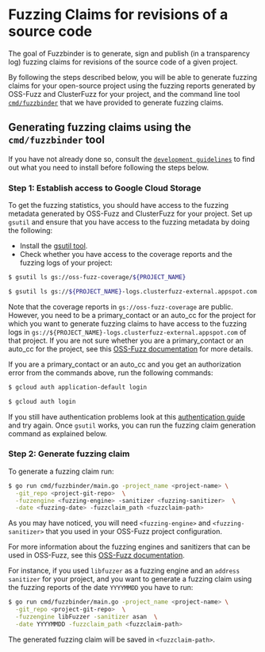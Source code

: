 # Fuzzing Claims for revisions of a source code

The goal of Fuzzbinder is to generate, sign and publish (in a transparency log) fuzzing claims for revisions of the source code of a given project.

By following the steps described below, you will be able to generate fuzzing claims for your open-source project using the fuzzing reports generated by OSS-Fuzz and ClusterFuzz for your project, and the command line tool
[`cmd/fuzzbinder`](/cmd/fuzzbinder/) that we have provided to generate fuzzing claims.

## Generating fuzzing claims using the `cmd/fuzzbinder` tool

If you have not already done so, consult the [`development guidelines`](./../../docs/development-guidelines.md) to find out what you need to install before following the steps below.

### Step 1: Establish access to Google Cloud Storage

To get the fuzzing statistics, you should have access to the fuzzing metadata generated by OSS-Fuzz and ClusterFuzz for your project. Set up `gsutil` and ensure that you have access to the fuzzing metadata by doing the following:

- Install the [gsutil tool](https://cloud.google.com/storage/docs/gsutil_install).
- Check whether you have access to the coverage reports and the fuzzing logs  of your project:

```sh
$ gsutil ls gs://oss-fuzz-coverage/${PROJECT_NAME}
```

```sh
$ gsutil ls gs://${PROJECT_NAME}-logs.clusterfuzz-external.appspot.com
```

Note that the coverage reports in `gs://oss-fuzz-coverage` are public. However, you need to be a primary_contact or an auto_cc for the project for which you want to generate fuzzing claims to have access to the fuzzing logs in `gs://${PROJECT_NAME}-logs.clusterfuzz-external.appspot.com` of that project. If you are not sure whether you are a primary_contact or an auto_cc for the project, see this [OSS-Fuzz documentation](https://google.github.io/oss-fuzz/getting-started/new-project-guide/#primary) for more details.

If you are a primary_contact or an auto_cc and you get an authorization error from the commands above, run the following commands:

```sh
$ gcloud auth application-default login
```

```sh
$ gcloud auth login
```

If you still have authentication problems look at this [authentication guide](https://googleapis.dev/python/google-api-core/latest/auth.html) and try again. Once `gsutil` works, you can run the fuzzing claim generation command as explained below.

### Step 2: Generate fuzzing claim

To generate a fuzzing claim run:

```sh
$ go run cmd/fuzzbinder/main.go -project_name <project-name> \
  -git_repo <project-git-repo>  \
  -fuzzengine <fuzzing-engine> -sanitizer <fuzzing-sanitizer>  \
  -date <fuzzing-date> -fuzzclaim_path <fuzzclaim-path>
```

As you may have noticed, you will need `<fuzzing-engine>` and `<fuzzing-sanitizer>` that you used in your OSS-Fuzz project configuration.

For more information about the fuzzing engines and sanitizers that can be used in OSS-Fuzz, see this [OSS-Fuzz documentation](https://google.github.io/oss-fuzz/getting-started/new-project-guide/#setting-up-a-new-project).

For instance, if you used `libfuzzer` as a fuzzing engine and an `address sanitizer` for your project, and you want to generate a fuzzing claim
using the fuzzing reports of the date `YYYYMMDD` you have to run:

```sh
$ go run cmd/fuzzbinder/main.go -project_name <project-name> \
  -git_repo <project-git-repo>  \
  -fuzzengine libFuzzer -sanitizer asan  \
  -date YYYYMMDD -fuzzclaim_path <fuzzclaim-path>
```

The generated fuzzing claim will be saved in `<fuzzclaim-path>`.

